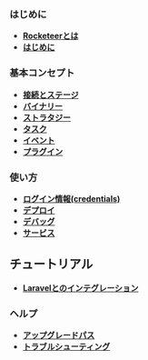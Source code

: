### はじめに

- **[Rocketeerとは](I-Introduction/Whats-Rocketeer.md)**
- **[はじめに](I-Introduction/Getting-started.md)**

### 基本コンセプト

- **[接続とステージ](II-Concepts/Connections-and-Stages.md)**
- **[バイナリー](II-Concepts/Binaries.md)**
- **[ストラタジー](II-Concepts/Strategies.md)**
- **[タスク](II-Concepts/Tasks.md)**
- **[イベント](II-Concepts/Events.md)**
- **[プラグイン](II-Concepts/Plugins.md)**

### 使い方

- **[ログイン情報(credentials)](IV-Usage/Credentials.md)**
- **[デプロイ](IV-Usage/Deploying.md)**
- **[デバッグ](IV-Usage/Debugging.md)**
- **[サービス](IV-Usage/Services.md)**

## チュートリアル

- **[Laravelとのインテグレーション](V-Tutorials/Laravel.md)**

### ヘルプ

- **[アップグレードパス](VI-Help/Upgrade-Path.md)**
- **[トラブルシューティング](VI-Help/Troubleshooting.md)**
